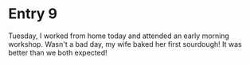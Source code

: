 # Entry 9

Tuesday, I worked from home today and attended an early morning workshop.
Wasn't a bad day, my wife baked her first sourdough! It was better than we both expected!
